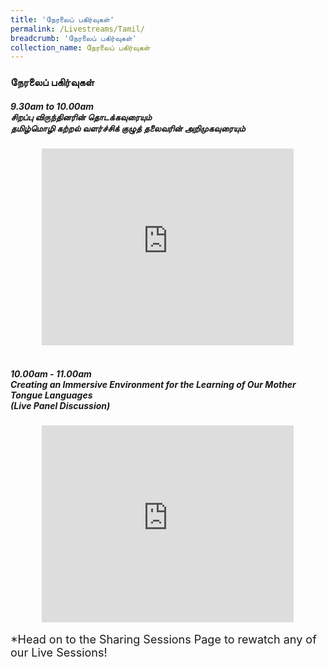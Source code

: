 ```yaml
---
title: 'நேரலைப் பகிர்வுகள்'
permalink: /Livestreams/Tamil/
breadcrumb: 'நேரலைப் பகிர்வுகள்'
collection_name: நேரலைப் பகிர்வுகள்
---
```

###  நேரலைப் பகிர்வுகள்
<html>
<body>
<style>
   iframe{
border : 0;
width:80% ;
}
  </style>
   <!-- Global site tag (gtag.js) - Google Ads: 726049306 -->
   <h5>9.30am to 10.00am<br/>
      சிறப்பு விருந்தினரின்  தொடக்கவுரையும்<br/>
      தமிழ்மொழி கற்றல் வளர்ச்சிக் குழுத் தலைவரின் அறிமுகவுரையும்</h5>
  <center>
<iframe width="560" height="315" src="https://www.youtube.com/embed/d6fmLlW8eoE" frameborder="0" allow="accelerometer; autoplay; encrypted-media; gyroscope; picture-in-picture" allowfullscreen></iframe> </center>
    <br/>
  <h5>10.00am - 11.00am <br/>
  Creating an Immersive Environment for the Learning of Our Mother Tongue Languages <br/>
     (Live Panel Discussion)</h5>
   <center><iframe width="560" height="315" src="https://player.vimeo.com/video/451517000" frameborder="0" allow="accelerometer; autoplay; encrypted-media; gyroscope; picture-in-picture" allowfullscreen></iframe></center>
<br/>
<span style="font-size:18px;">*Head on to the Sharing Sessions Page to rewatch any of our Live Sessions!</span>
